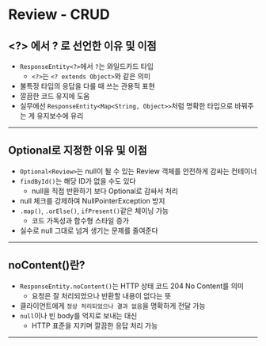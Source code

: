 # Review - CRUD
## <?> 에서 ? 로 선언한 이유 및 이점
+ `ResponseEntity<?>`에서 `?`는 와일드카드 타입
  + `<?>`는 `<? extends Object>`와 같은 의미
+ 불특정 타입의 응답을 다룰 때 쓰는 관용적 표현
+ 깔끔한 코드 유지에 도움
+ 실무에선 `ResponseEntity<Map<String, Object>>`처럼 명확한 타입으로 바꿔주는 게 유지보수에 유리

---

## Optional<Review>로 지정한 이유 및 이점
+ `Optional<Review>`는 null이 될 수 있는 Review 객체를 안전하게 감싸는 컨테이너
+ `findById()`는 해당 ID가 없을 수도 있다
  + null을 직접 반환하기 보다 Optional로 감싸서 처리
+ null 체크를 강제하여 NullPointerException 방지
+ `.map()`, `.orElse()`, `ifPresent()`같은 체이닝 가능
  + 코드 가독성과 함수형 스타일 증가
+ 실수로 null 그대로 넘겨 생기는 문제를 줄여준다

---

## noContent()란?
+ `ResponseEntity.noContent()`는 HTTP 상태 코드 204 No Content를 의미
  + 요청은 잘 처리되었으나 반환할 내용이 없다는 뜻
+ 클라이언트에게 `정상 처리되었으나 결과 없음`을 명확하게 전달 가능
+ `null`이나 빈 body를 억지로 보내는 대신
  + HTTP 표준을 지키며 깔끔한 응답 처리 가능

---

## 